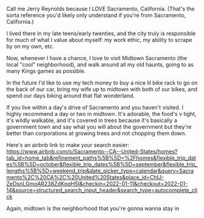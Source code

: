 Call me Jerry Reynolds because I LOVE Sacramento, California. (That's the sorta reference you'd likely only understand if you're from Sacramento, California.)

I lived there in my late teens/early twenties, and the city truly is responsible for much of what I value about myself: my work ethic, my ability to scrape by on my own, etc.

Now, whenever I have a chance, I love to visit Midtown Sacramento (the local "cool" neighborhood), and walk around all my old haunts, going to as many Kings games as possible.

In the future I'd like to use my tech money to buy a nice lil bike rack to go on the back of our car, bring my wife up to midtown with both of our bikes, and spend our days biking around that flat wonderland.

If you live within a day's drive of Sacramento and you haven't visited. I highly recommend a day or two in midtown. It's adorable, the food's v tight, it's wildly walkable, and it's covered in trees because it's basically a government town and say what you will about the government but they're better than corporations at growing trees and not chopping them down.

Here's an airbnb link to make your search easier:
https://www.airbnb.com/s/Sacramento--CA--United-States/homes?tab_id=home_tab&refinement_paths%5B%5D=%2Fhomes&flexible_trip_dates%5B%5D=october&flexible_trip_dates%5B%5D=september&flexible_trip_lengths%5B%5D=weekend_trip&date_picker_type=calendar&query=Sacramento%2C%20CA%2C%20United%20States&place_id=ChIJ-ZeDsnLGmoAR238ZdKpqH5I&checkin=2022-01-11&checkout=2022-01-14&source=structured_search_input_header&search_type=autocomplete_click

Again, midtown is the neighborhood that you're gonna wanna stay in
